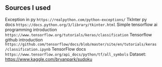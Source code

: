 ## Sources I used

Exception in py
`https://realpython.com/python-exceptions/`
TkInter py docs
`https://docs.python.org/3/library/tkinter.html`
Simple tensorflow ai programming introduction
`https://www.tensorflow.org/tutorials/keras/classification`
Tensorflow github introduction
`https://github.com/tensorflow/docs/blob/master/site/en/tutorials/keras/classification.ipynb`
TensorFlow docs 
`https://www.tensorflow.org/api_docs/python/tf/all_symbols`
Dataset: 
https://www.kaggle.com/bryanpark/sudoku
